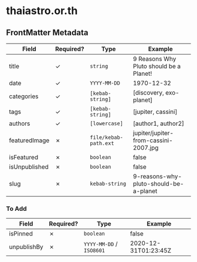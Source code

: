 # thaiastro.or.th

## FrontMatter Metadata

| Field         | Required? | Type                  | Example                                 |
| ------------- | --------- | --------------------- | --------------------------------------- |
| title         | ✓         | `string`              | 9 Reasons Why Pluto should be a Planet! |
| date          | ✓         | `YYYY-MM-DD`          | 1970-12-32                              |
| categories    | ✓         | `[kebab-string]`      | [discovery, exo-planet]                 |
| tags          | ✓         | `[kebab-string]`      | [jupiter, cassini]                      |
| authors       | ✓         | `[lowercase]`         | [author1, author2]                      |
| featuredImage | ✗         | `file/kebab-path.ext` | jupiter/jupiter-from-cassini-2007.jpg   |
| isFeatured    | ✗         | `boolean`             | false                                   |
| isUnpublished | ✗         | `boolean`             | false                                   |
| slug          | ✗         | `kebab-string`        | 9-reasons-why-pluto-should-be-a-planet  |

### To Add

| Field       | Required? | Type                     | Example              |
| ----------- | --------- | ------------------------ | -------------------- |
| isPinned    | ✗         | `boolean`                | false                |
| unpublishBy | ✗         | `YYYY-MM-DD` / `ISO8601` | 2020-12-31T01:23:45Z |
